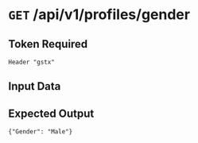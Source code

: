 # <code>GET</code> /api/v1/profiles/gender

## Token Required
	Header "gstx"

## Input Data

## Expected Output

 <code>{"Gender": "Male"}</code>